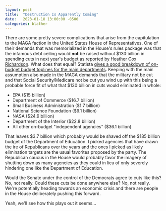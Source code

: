 ```yaml
---
layout: post
title:  "Destruction Is Apparently Coming"
date:   2023-01-18 13:00:00 -0500
categories: blather
---
```

There are some pretty severe complications that arise from the capitulation to the MAGA faction in the United States House of Representatives.  One of their demands that was memorialized in the House's rules package was that the infamous debt ceiling would **not** be raised without $130 billion in spending cuts in next year's budget [as reported by Heather Cox Richardson](https://open.substack.com/pub/heathercoxrichardson/p/january-17-2023?r=2k3po&utm_campaign=post&utm_medium=email).  What does that equal?  Statista [gives a good breakdown of on-budget budget toplines for the main departments](https://www.statista.com/statistics/200386/budget-of-the-us-government-for-fiscal-year-2012-by-agencies/).  Keeping with the main assumption also made in the MAGA demands that the military not be cut and that Social Security/Medicare not be cut you wind up with this being a probable force fit of what that $130 billion in cuts would eliminated in whole:

* EPA ($15 billion)
* Department of Commerce ($16.7 billion)
* Small Business Administration ($1.7 billion)
* National Science Foundation ($9.1 billion)
* NASA ($24.9 billion)
* Department of the Interior ($22.8 billion)
* All other on-budget "independent agencies" ($36.1 billion)

That leaves $3.7 billion which probably would be shaved off the $185 billion budget of the Department of Education.  I picked agencies that have drawn the ire of Republicans over the years and the ones I picked as likely elimination targets are the usual favorites proposed by the party.  The Republican caucus in the House would probably favor the imagery of shutting down as many agencies as they could in lieu of only severely hindering one like the Department of Education.

Would the Senate under the control of the Democrats agree to cuts like this?  No, not really.  Could these cuts be done anywhere else?  No, not really.  We're potentially heading towards an economic crisis and there are people in the House deliberately pushing this forward.

Yeah, we'll see how this plays out it seems...
